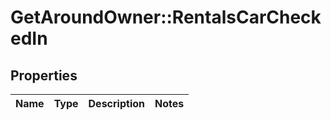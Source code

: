 # GetAroundOwner::RentalsCarCheckedIn

## Properties
Name | Type | Description | Notes
------------ | ------------- | ------------- | -------------


